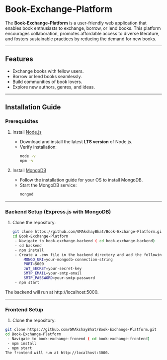 # Book-Exchange-Platform

The **Book-Exchange-Platform** is a user-friendly web application that enables book enthusiasts to exchange, borrow, or lend books. This platform encourages collaboration, promotes affordable access to diverse literature, and fosters sustainable practices by reducing the demand for new books. 

---

## Features
- Exchange books with fellow users.
- Borrow or lend books seamlessly.
- Build communities of book lovers.
- Explore new authors, genres, and ideas.

---

## Installation Guide

### Prerequisites
1. Install [Node.js](https://nodejs.org/)
   - Download and install the latest **LTS version** of Node.js.
   - Verify installation:
     ```bash
     node -v
     npm -v
     ```

2. Install [MongoDB](https://www.mongodb.com/docs/manual/installation/)
   - Follow the installation guide for your OS to install MongoDB.
   - Start the MongoDB service:
     ```bash
     mongod
     ```

---

### Backend Setup (Express.js with MongoDB)
1. Clone the repository:
   ```bash
   git clone https://github.com/GMAkshayBhat/Book-Exchange-Platform.git
   cd Book-Exchange-Platform
    - Navigate to book-exchange-backend ( cd book-exchange-backend)
    - cd backend
    - npm install
    - Create a .env file in the backend directory and add the following:
        MONGO_URI=your-mongodb-connection-string
        PORT=5000
        JWT_SECRET=your-secret-key
        SMTP_EMAIL=your-smtp-email
        SMTP_PASSWORD=your-smtp-password
    - npm start
The backend will run at http://localhost:5000.

---

### Frontend Setup 
1.  Clone the repository:
   ```bash
   git clone https://github.com/GMAkshayBhat/Book-Exchange-Platform.git
   cd Book-Exchange-Platform
    - Navigate to book-exchange-fronend ( cd book-exchange-frontend)
    - npm install
    - npm start
The frontend will run at http://localhost:3000.